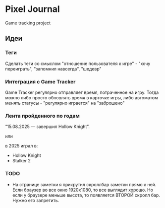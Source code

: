 Pixel Journal
===================

Game tracking project

Идеи
---------

### Теги

Сделать теги со смыслом "отношение пользователя к игре" - "хочу переиграть", "запомнил навсегда", "шедевр"

### Интеграция с Game Tracker

Game Tracker регулярно отправляет время, потраченное на игру. Тогда можно либо просто обновлять время в карточке игры,
либо автоматом менять статусы - "регулярно играется" на "заброшено"

### Лента пройденного по годам

“15.08.2025 — завершил Hollow Knight”.

или 

в 2025 играл в:
- Hollow Knight
- Stalker 2


### TODO

- На странице заметки я прикрутил скроллбар заметки прямо к ней. Если браузер во все окно 1920x1080, то все выглядит
хорошо. Но если у браузере меньше высота, то появляется ВТОРОЙ скролл бар. Нужно его запретить. 